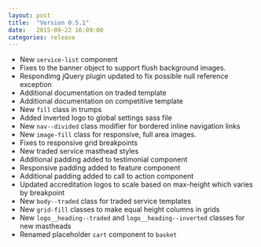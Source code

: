 ```yaml
---
layout: post
title:  "Version 0.5.1"
date:   2015-09-22 16:09:00
categories: release
---
```


* New `service-list` component
* Fixes to the banner object to support flush background images.
* Respondimg jQuery plugin updated to fix possible null reference exception
* Additional documentation on traded template
* Additional documentation on competitive template
* New `fill` class in trumps
* Added inverted logo to global settings sass file
* New `nav--divided` class modifier for bordered inline navigation links
* New `image-fill` class for responsive, full area images.
* Fixes to responsive grid breakpoints
* New traded service masthead styles
* Additional padding added to testimonial component
* Responsive padding added to feature component
* Additional padding added to call to action component
* Updated accreditation logos to scale based on max-height which varies by breakpoint
* New `body--traded` class for traded service templates
* New `grid-fill` classes to make equal height columns in grids
* New `logo__heading--traded` and `logo__heading--inverted` classes for new mastheads
* Renamed placeholder `cart` component to `basket`